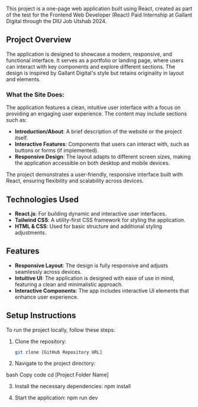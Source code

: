 
This project is a one-page web application built using React, created as part of the test for the Frontend Web Developer (React) Paid Internship at Gallant Digital through the DIU Job Utshab 2024.

## Project Overview

The application is designed to showcase a modern, responsive, and functional interface. It serves as a portfolio or landing page, where users can interact with key components and explore different sections. The design is inspired by Gallant Digital's style but retains originality in layout and elements.

### What the Site Does:
The application features a clean, intuitive user interface with a focus on providing an engaging user experience. The content may include sections such as:

- **Introduction/About**: A brief description of the website or the project itself.
- **Interactive Features**: Components that users can interact with, such as buttons or forms (if implemented).
- **Responsive Design**: The layout adapts to different screen sizes, making the application accessible on both desktop and mobile devices.

The project demonstrates a user-friendly, responsive interface built with React, ensuring flexibility and scalability across devices.

## Technologies Used

- **React.js**: For building dynamic and interactive user interfaces.
- **Tailwind CSS**: A utility-first CSS framework for styling the application.
- **HTML & CSS**: Used for basic structure and additional styling adjustments.

## Features

- **Responsive Layout**: The design is fully responsive and adjusts seamlessly across devices.
- **Intuitive UI**: The application is designed with ease of use in mind, featuring a clean and minimalistic approach.
- **Interactive Components**: The app includes interactive UI elements that enhance user experience.

## Setup Instructions

To run the project locally, follow these steps:

1. Clone the repository:
   ```bash
   git clone [GitHub Repository URL]

2. Navigate to the project directory:

bash
Copy code
cd [Project Folder Name]

3. Install the necessary dependencies: 
npm install

4. Start the application:
npm run dev

